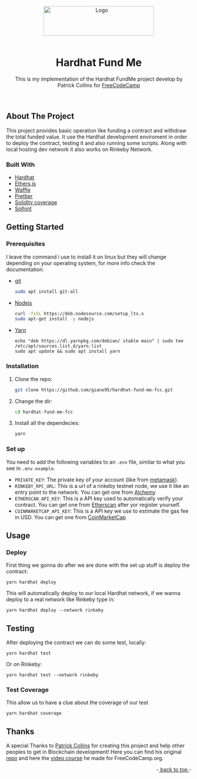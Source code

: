 <div id="top"></div>

<!-- PROJECT LOGO -->
<br />
<br />
<div align="center">
  <a href="https://github.com/github_username/repo_name">
    <img src="https://hardhat.org/_next/static/media/hardhat-logo.5c5f687b.svg" alt="Logo" width="300" height="80">
  </a>
<br />
<br />
<h1 align="center">Hardhat Fund Me</h1>

  <p align="center">
    This is my implementation of the Hardhat FundMe project develop by Patrick Collins for <a href="https://www.freecodecamp.org/">FreeCodeCamp</a>
    <br />
    <br />
    <br />
  </p>
</div>

<!-- ABOUT THE PROJECT -->

## About The Project

This project provides basic operation like funding a contract and withdraw the total funded value. It use the Hardhat development enviroment in order to deploy the contract, testing it and also running some scripts. Along with local hosting dev network it also works on Rinkeby Network.

### Built With

- [Hardhat](https://hardhat.org/)
- [Ethers.js](https://github.com/ethers-io/ethers.js/)
- [Waffle](https://getwaffle.io/)
- [Prettier](https://prettier.io/)
- [Solidity coverage](https://www.npmjs.com/package/solidity-coverage)
- [Solhint](https://www.npmjs.com/package/solhint)

<!-- GETTING STARTED -->

## Getting Started

### Prerequisites

I leave the command i use to install it on linux but they will change depending on your operating system, for more info check the documentation.

- [git](https://git-scm.com/book/en/v2/Getting-Started-Installing-Git)
  ```sh
  sudo apt install git-all
  ```
- [Nodejs](https://nodejs.org/en/)
  ```sh
  curl -fsSL https://deb.nodesource.com/setup_lts.x
  sudo apt-get install -y nodejs
  ```
- [Yarn](https://yarnpkg.com/getting-started/install)
  ```curl -sS https://dl.yarnpkg.com/debian/pubkey.gpg | sudo apt-key add -
  echo "deb https://dl.yarnpkg.com/debian/ stable main" | sudo tee /etc/apt/sources.list.d/yarn.list
  sudo apt update && sudo apt install yarn
  ```

### Installation

1. Clone the repo:
   ```sh
   git clone https://github.com/giano95/hardhat-fund-me-fcc.git
   ```
2. Change the dir:
   ```sh
   cd hardhat-fund-me-fcc
   ```
3. Install all the dependecies:
   ```js
   yarn
   ```

### Set up

You need to add the following variables to an `.env` file, similar to what you see in `.env.example`.

- `PRIVATE_KEY`: The private key of your account (like from [metamask](https://metamask.io/)).
- `RINKEBY_RPC_URL`: This is a url of a rinkeby testnet node, we use it like an entry point to the network. You can get one from [Alchemy](https://alchemy.com/?a=673c802981)
- `ETHERSCAN_API_KEY`: This is a API key used to automatically verify your contract. You can get one from [Etherscan](https://etherscan.io/myapikey) after yor register yourself.
- `COINMARKETCAP_API_KEY`: This is a API key we use to estimate the gas fee in USD. You can get one from [CoinMarketCap](https://pro.coinmarketcap.com/signup)

<!-- USAGE EXAMPLES -->

## Usage

### Deploy

First thing we gonna do after we are done with the set up stuff is deploy the contract:

```
yarn hardhat deploy
```

This will automatically deploy to our local Hardhat network, if we wanna deploy to a real network like Rinkeby type in:

```
yarn hardhat deploy --network rinkeby
```

## Testing

After deploying the contract we can do some test, locally:

```
yarn hardhat test
```

Or on Rinkeby:

```
yarn hardhat test --network rinkeby
```

### Test Coverage

This allow us to have a clue about the coverage of our test

```
yarn hardhat coverage
```

<!-- CONTRIBUTING -->

## Thanks

A special Thanks to [Patrick Collins](https://github.com/PatrickAlphaC/) for creating this project and help other peoples to get in Blockchain development! Here you can find his original [repo](https://github.com/PatrickAlphaC/hardhat-fund-me-fcc/) and here the [video course](https://www.youtube.com/watch?v=gyMwXuJrbJQ) he made for FreeCodeCamp.org.

<p align="right">-<a href="#top"> back to top </a>-</p>
